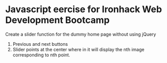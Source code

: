 Javascript eercise for Ironhack Web Development Bootcamp
========================================================

Create a slider function for the dummy home page without using jQuery
1. Previous and next buttons
2. Slider points at the center where in it will display the nth image corresponding to nth point.

